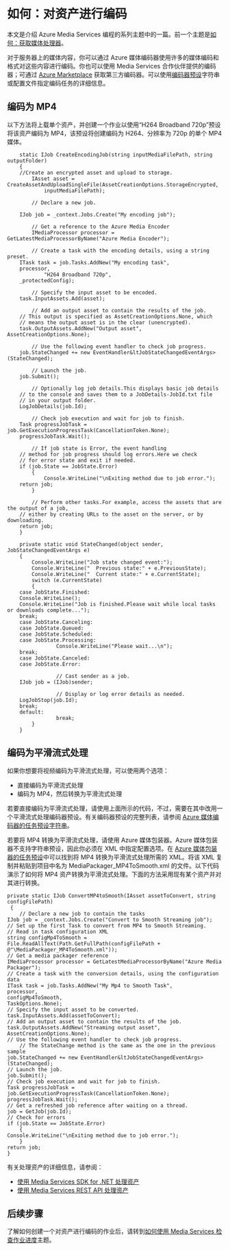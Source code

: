 <properties linkid="develop-media-services-how-to-guides-encode-an-asset" urlDisplayName="How to Encode an Asset" pageTitle="How to Encode an Asset for Media Services - Azure" metaKeywords="" description="Learn how to use the Azure Media Encoder to encode media content on Media Services. Code samples are written in C# and use the Media Services SDK for .NET." metaCanonical="" services="media-services" documentationCenter="" title="How to: Encode an Asset" authors="migree" solutions="" manager="" editor="" />
<tags ms.service="media-services"
    ms.date=""
    wacn.date=""
    />

如何：对资产进行编码
====================

本文是介绍 Azure Media Services 编程的系列主题中的一篇。前一个主题是[如何：获取媒体处理器](http://go.microsoft.com/fwlink/?LinkID=301732&ampclcid=0x409)。

对于服务器上的媒体内容，你可以通过 Azure 媒体编码器使用许多的媒体编码和格式对这些内容进行编码。你也可以使用 Media Services 合作伙伴提供的编码器；可通过 [Azure Marketplace](https://datamarket.azure.com/) 获取第三方编码器。可以使用[编码器预设](http://msdn.microsoft.com/zh-cn/library/hh973610.aspx)字符串或配置文件指定编码任务的详细信息。

编码为 MP4
----------

以下方法将上载单个资产，并创建一个作业以使用“H264 Broadband 720p”预设将该资产编码为 MP4，该预设将创建编码为 H264、分辨率为 720p 的单个 MP4 媒体。

``` {}
    static IJob CreateEncodingJob(string inputMediaFilePath, string outputFolder)
    {
    //Create an encrypted asset and upload to storage.
        IAsset asset = CreateAssetAndUploadSingleFile(AssetCreationOptions.StorageEncrypted, 
            inputMediaFilePath);

        // Declare a new job.

    IJob job = _context.Jobs.Create("My encoding job");
    
        // Get a reference to the Azure Media Encoder
        IMediaProcessor processor = GetLatestMediaProcessorByName("Azure Media Encoder");
    
        // Create a task with the encoding details, using a string preset.
    ITask task = job.Tasks.AddNew("My encoding task",
    processor,
            "H264 Broadband 720p",
    _protectedConfig);
    
        // Specify the input asset to be encoded.
    task.InputAssets.Add(asset);
    
        // Add an output asset to contain the results of the job. 
    // This output is specified as AssetCreationOptions.None, which 
    // means the output asset is in the clear (unencrypted). 
    task.OutputAssets.AddNew("Output asset", AssetCreationOptions.None);
    
        // Use the following event handler to check job progress.  
    job.StateChanged += new EventHandler&ltJobStateChangedEventArgs>(StateChanged);
    
        // Launch the job.
    job.Submit();
    
        // Optionally log job details.This displays basic job details
    // to the console and saves them to a JobDetails-JobId.txt file 
    // in your output folder.
    LogJobDetails(job.Id);
    
        // Check job execution and wait for job to finish. 
    Task progressJobTask = job.GetExecutionProgressTask(CancellationToken.None);
    progressJobTask.Wait();
    
        // If job state is Error, the event handling 
    // method for job progress should log errors.Here we check 
    // for error state and exit if needed.
    if (job.State == JobState.Error)
        {
            Console.WriteLine("\nExiting method due to job error.");
    return job;
        }
    
        // Perform other tasks.For example, access the assets that are the output of a job, 
    // either by creating URLs to the asset on the server, or by downloading. 
    return job;
    }

    private static void StateChanged(object sender, JobStateChangedEventArgs e)
    {
        Console.WriteLine("Job state changed event:");
        Console.WriteLine("  Previous state:" + e.PreviousState);
        Console.WriteLine("  Current state:" + e.CurrentState);
        switch (e.CurrentState)
        {
    case JobState.Finished:
    Console.WriteLine();
    Console.WriteLine("Job is finished.Please wait while local tasks or downloads complete...");
    break;
    case JobState.Canceling:
    case JobState.Queued:
    case JobState.Scheduled:
    case JobState.Processing:
                Console.WriteLine("Please wait...\n");
    break;
    case JobState.Canceled:
    case JobState.Error:

                // Cast sender as a job.
    IJob job = (IJob)sender;

                // Display or log error details as needed.
    LogJobStop(job.Id);
    break;
    default:
                break;
        }
    }
```

编码为平滑流式处理
------------------

如果你想要将视频编码为平滑流式处理，可以使用两个选项：

-   直接编码为平滑流式处理
-   编码为 MP4，然后转换为平滑流式处理

若要直接编码为平滑流式处理，请使用上面所示的代码，不过，需要在其中改用一个平滑流式处理编码器预设。有关编码器预设的完整列表，请参阅 [Azure 媒体编码器的任务预设字符串](http://msdn.microsoft.com/zh-cn/library/jj129582.aspx)。

若要将 MP4 转换为平滑流式处理，请使用 Azure 媒体包装器。Azure 媒体包装器不支持字符串预设，因此你必须在 XML 中指定配置选项。在 [Azure 媒体包装器的任务预设](http://msdn.microsoft.com/zh-cn/library/windowsazure/hh973635.aspx)中可以找到将 MP4 转换为平滑流式处理所需的 XML。将该 XML 复制并粘贴到项目中名为 MediaPackager\_MP4ToSmooth.xml 的文件。以下代码演示了如何将 MP4 资产转换为平滑流式处理。下面的方法采用现有某个资产并对其进行转换。

``` {}
private static IJob ConvertMP4toSmooth(IAsset assetToConvert, string configFilePath)
 {
    // Declare a new job to contain the tasks
IJob job = _context.Jobs.Create("Convert to Smooth Streaming job");
// Set up the first Task to convert from MP4 to Smooth Streaming. 
// Read in task configuration XML
string configMp4ToSmooth = File.ReadAllText(Path.GetFullPath(configFilePath + @"\MediaPackager_MP4ToSmooth.xml"));
// Get a media packager reference
IMediaProcessor processor = GetLatestMediaProcessorByName("Azure Media Packager");
// Create a task with the conversion details, using the configuration data
ITask task = job.Tasks.AddNew("My Mp4 to Smooth Task",
processor,
configMp4ToSmooth,
TaskOptions.None);
// Specify the input asset to be converted.
task.InputAssets.Add(assetToConvert);
// Add an output asset to contain the results of the job.
task.OutputAssets.AddNew("Streaming output asset", AssetCreationOptions.None);
// Use the following event handler to check job progress. 
    // The StateChange method is the same as the one in the previous sample
job.StateChanged += new EventHandler&ltJobStateChangedEventArgs>(StateChanged);
// Launch the job.
job.Submit();
// Check job execution and wait for job to finish. 
Task progressJobTask = job.GetExecutionProgressTask(CancellationToken.None);
progressJobTask.Wait();
// Get a refreshed job reference after waiting on a thread.
job = GetJob(job.Id);
// Check for errors
if (job.State == JobState.Error)
    {
Console.WriteLine("\nExiting method due to job error.");
    }
return job;
}
```

有关处理资产的详细信息，请参阅：

-   [使用 Media Services SDK for .NET 处理资产](http://msdn.microsoft.com/zh-cn/library/jj129580.aspx)
-   [使用 Media Services REST API 处理资产](http://msdn.microsoft.com/zh-cn/library/jj129574.aspx)

后续步骤
--------

了解如何创建一个对资产进行编码的作业后，请转到[如何使用 Media Services 检查作业进度](http://go.microsoft.com/fwlink/?LinkID=301737&ampclcid=0x409)主题。

